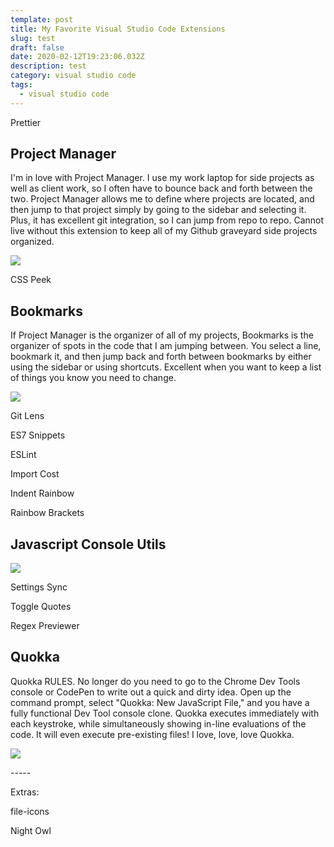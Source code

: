 ```yaml
---
template: post
title: My Favorite Visual Studio Code Extensions
slug: test
draft: false
date: 2020-02-12T19:23:06.032Z
description: test
category: visual studio code
tags:
  - visual studio code
---
```

Prettier

## Project Manager

I'm in love with Project Manager. I use my work laptop for side projects as well as client work, so I often have to bounce back and forth between the two. Project Manager allows me to define where projects are located, and then jump to that project simply by going to the sidebar and selecting it. Plus, it has excellent git integration, so I can jump from repo to repo. Cannot live without this extension to keep all of my Github graveyard side projects organized.

![](/media/projectmanager.gif)

CSS Peek

## Bookmarks

If Project Manager is the organizer of all of my projects, Bookmarks is the organizer of spots in the code that I am jumping between. You select a line, bookmark it, and then jump back and forth between bookmarks by either using the sidebar or using shortcuts. Excellent when you want to keep a list of things you know you need to change. 

![](/media/bookmarks.png)

Git Lens

ES7 Snippets

ESLint

Import Cost

Indent Rainbow

Rainbow Brackets

## Javascript Console Utils

![](https://i.imgur.com/0tiesd2.gif)

Settings Sync

Toggle Quotes

Regex Previewer

## Quokka

Quokka RULES. No longer do you need to go to the Chrome Dev Tools console or CodePen to write out a quick and dirty idea. Open up the command prompt, select "Quokka: New JavaScript File," and you have a fully functional Dev Tool console clone. Quokka executes immediately with each keystroke, while simultaneously showing in-line evaluations of the code. It will even execute pre-existing files! I love, love, love Quokka.

![](/media/quokka.gif)

\-----

Extras:

file-icons

Night Owl
